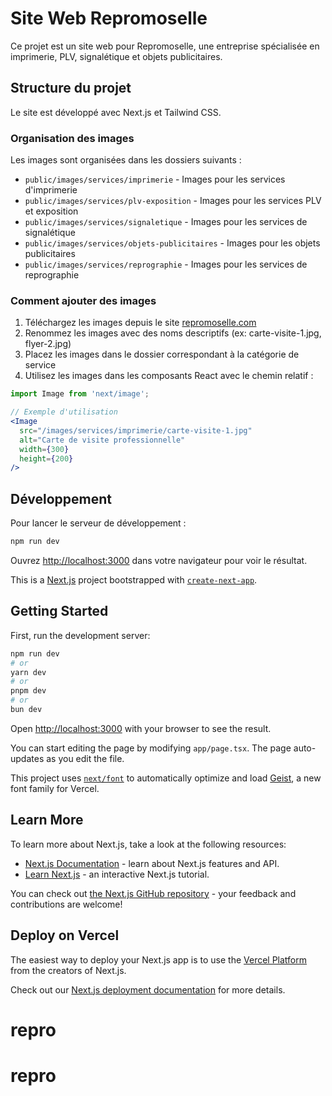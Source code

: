 # Site Web Repromoselle

Ce projet est un site web pour Repromoselle, une entreprise spécialisée en imprimerie, PLV, signalétique et objets publicitaires.

## Structure du projet

Le site est développé avec Next.js et Tailwind CSS.

### Organisation des images

Les images sont organisées dans les dossiers suivants :

- `public/images/services/imprimerie` - Images pour les services d'imprimerie
- `public/images/services/plv-exposition` - Images pour les services PLV et exposition
- `public/images/services/signaletique` - Images pour les services de signalétique
- `public/images/services/objets-publicitaires` - Images pour les objets publicitaires
- `public/images/services/reprographie` - Images pour les services de reprographie

### Comment ajouter des images

1. Téléchargez les images depuis le site [repromoselle.com](https://www.repromoselle.com)
2. Renommez les images avec des noms descriptifs (ex: carte-visite-1.jpg, flyer-2.jpg)
3. Placez les images dans le dossier correspondant à la catégorie de service
4. Utilisez les images dans les composants React avec le chemin relatif :

```jsx
import Image from 'next/image';

// Exemple d'utilisation
<Image 
  src="/images/services/imprimerie/carte-visite-1.jpg" 
  alt="Carte de visite professionnelle" 
  width={300} 
  height={200} 
/>
```

## Développement

Pour lancer le serveur de développement :

```bash
npm run dev
```

Ouvrez [http://localhost:3000](http://localhost:3000) dans votre navigateur pour voir le résultat.

This is a [Next.js](https://nextjs.org) project bootstrapped with [`create-next-app`](https://nextjs.org/docs/app/api-reference/cli/create-next-app).

## Getting Started

First, run the development server:

```bash
npm run dev
# or
yarn dev
# or
pnpm dev
# or
bun dev
```

Open [http://localhost:3000](http://localhost:3000) with your browser to see the result.

You can start editing the page by modifying `app/page.tsx`. The page auto-updates as you edit the file.

This project uses [`next/font`](https://nextjs.org/docs/app/building-your-application/optimizing/fonts) to automatically optimize and load [Geist](https://vercel.com/font), a new font family for Vercel.

## Learn More

To learn more about Next.js, take a look at the following resources:

- [Next.js Documentation](https://nextjs.org/docs) - learn about Next.js features and API.
- [Learn Next.js](https://nextjs.org/learn) - an interactive Next.js tutorial.

You can check out [the Next.js GitHub repository](https://github.com/vercel/next.js) - your feedback and contributions are welcome!

## Deploy on Vercel

The easiest way to deploy your Next.js app is to use the [Vercel Platform](https://vercel.com/new?utm_medium=default-template&filter=next.js&utm_source=create-next-app&utm_campaign=create-next-app-readme) from the creators of Next.js.

Check out our [Next.js deployment documentation](https://nextjs.org/docs/app/building-your-application/deploying) for more details.
# repro
# repro
